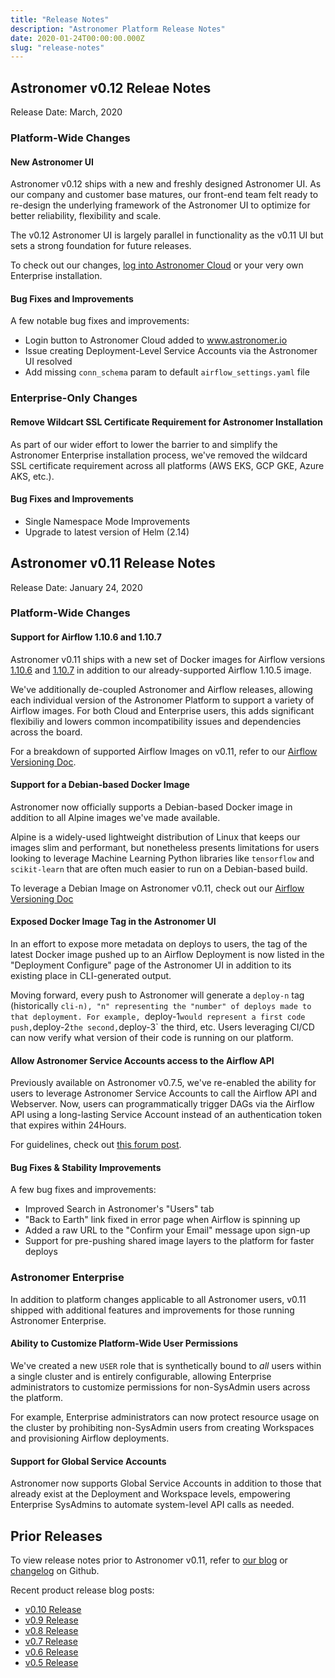 ```yaml
---
title: "Release Notes"
description: "Astronomer Platform Release Notes"
date: 2020-01-24T00:00:00.000Z
slug: "release-notes"
---
```

## Astronomer v0.12 Releae Notes

Release Date: March, 2020

### Platform-Wide Changes

#### New Astronomer UI

Astronomer v0.12 ships with a new and freshly designed Astronomer UI. As our company and customer base matures, our front-end team felt ready to re-design the underlying framework of the Astronomer UI to optimize for better reliability, flexibility and scale.

The v0.12 Astronomer UI is largely parallel in functionality as the v0.11 UI but sets a strong foundation for future releases.

To check out our changes, [log into Astronomer Cloud](https://app.gcp0001.us-east4.astronomer.io/login) or your very own Enterprise installation.

#### Bug Fixes and Improvements

A few notable bug fixes and improvements:
- Login button to Astronomer Cloud added to www.astronomer.io
- Issue creating Deployment-Level Service Accounts via the Astronomer UI resolved
- Add missing `conn_schema` param to default `airflow_settings.yaml` file

### Enterprise-Only Changes

#### Remove Wildcart SSL Certificate Requirement for Astronomer Installation

As part of our wider effort to lower the barrier to and simplify the Astronomer Enterprise installation process, we've removed the wildcard SSL certificate requirement across all platforms (AWS EKS, GCP GKE, Azure AKS, etc.). 

#### Bug Fixes and Improvements

- Single Namespace Mode Improvements
- Upgrade to latest version of Helm (2.14)

## Astronomer v0.11 Release Notes

Release Date: January 24, 2020

### Platform-Wide Changes

#### Support for Airflow 1.10.6 and 1.10.7

Astronomer v0.11 ships with a new set of Docker images for Airflow versions [1.10.6](https://github.com/apache/airflow/releases/tag/1.10.6rc1) and [1.10.7](https://github.com/apache/airflow/releases/tag/1.10.7) in addition to our already-supported Airflow 1.10.5 image.

We've additionally de-coupled Astronomer and Airflow releases, allowing each individual version of the Astronomer Platform to support a variety of Airflow images. For both Cloud and Enterprise users, this adds significant flexibiliy and lowers common incompatibility issues and dependencies across the board.

For a breakdown of supported Airflow Images on v0.11, refer to our [Airflow Versioning Doc](https://github.com/astronomer/docs/blob/v0.11/v0.11/airflow-versioning.md).

#### Support for a Debian-based Docker Image

Astronomer now officially supports a Debian-based Docker image in addition to all Alpine images we've made available.

Alpine is a widely-used lightweight distribution of Linux that keeps our images slim and performant, but nonetheless presents limitations for users looking to leverage Machine Learning Python libraries like `tensorflow` and `scikit-learn` that are often much easier to run on a Debian-based build.

To leverage a Debian Image on Astronomer v0.11, check out our [Airflow Versioning Doc](https://github.com/astronomer/docs/blob/v0.11/v0.11/airflow-versioning.md)

#### Exposed Docker Image Tag in the Astronomer UI

In an effort to expose more metadata on deploys to users, the tag of the latest Docker image pushed up to an Airflow Deployment is now listed in the "Deployment Configure" page of the Astronomer UI in addition to its existing place in CLI-generated output.

Moving forward, every push to Astronomer will generate a `deploy-n` tag (historically `cli-n), "n" representing the "number" of deploys made to that deployment. For example, `deploy-1` would represent a first code push, `deploy-2` the second, `deploy-3` the third, etc.
Users leveraging CI/CD can now verify what version of their code is running on our platform.

#### Allow Astronomer Service Accounts access to the Airflow API

Previously available on Astronomer v0.7.5, we've re-enabled the ability for users to leverage Astronomer Service Accounts to call the Airflow API and Webserver. Now, users can programmatically trigger DAGs via the Airflow API using a long-lasting Service Account instead of an authentication token that expires within 24Hours.

For guidelines, check out [this forum post](https://forum.astronomer.io/t/can-i-use-the-airflow-rest-api-to-externally-trigger-a-dag/162).

#### Bug Fixes & Stability Improvements

A few bug fixes and improvements:
- Improved Search in Astronomer's "Users" tab
- "Back to Earth" link fixed in error page when Airflow is spinning up
- Added a raw URL to the "Confirm your Email" message upon sign-up
- Support for pre-pushing shared image layers to the platform for faster deploys

### Astronomer Enterprise

In addition to platform changes applicable to all Astronomer users, v0.11 shipped with additional features and improvements for those running Astronomer Enterprise.

#### Ability to Customize Platform-Wide User Permissions

We've created a new `USER` role that is synthetically bound to _all_ users within a single cluster and is entirely configurable, allowing Enterprise administrators to customize permissions for non-SysAdmin users across the platform.

For example, Enterprise administrators can now protect resource usage on the cluster by prohibiting non-SysAdmin users from creating Workspaces and provisioning Airflow deployments.

#### Support for Global Service Accounts

Astronomer now supports Global Service Accounts in addition to those that already exist at the Deployment and Workspace levels, empowering Enterprise SysAdmins to automate system-level API calls as needed.

## Prior Releases

To view release notes prior to Astronomer v0.11, refer to [our blog](/blog) or [changelog](https://github.com/astronomer/astronomer/blob/master/CHANGELOG.md) on Github.

Recent product release blog posts:

* [v0.10 Release](/blog/astronomer-v0-10-0-release)
* [v0.9 Release](/blog/astronomer-v0-9-0-release)
* [v0.8 Release](/blog/astronomer-v0-8-0-release)
* [v0.7 Release](/blog/astronomer-v0-7-0-release)
* [v0.6 Release](/blog/astronomer-v0-6-0-release)
* [v0.5 Release](/blog/astronomer-v0-5-0-release)